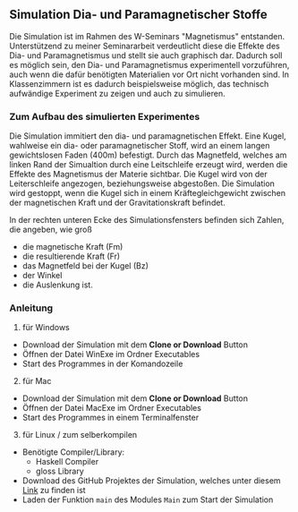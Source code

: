 ## Simulation Dia- und Paramagnetischer Stoffe

Die Simulation ist im Rahmen des W-Seminars "Magnetismus" entstanden. Unterstützend zu meiner Seminararbeit verdeutlicht diese die Effekte des Dia- und Paramagnetismus und stellt sie auch graphisch dar. Dadurch soll es möglich sein, den Dia- und Paramagnetismus experimentell vorzuführen, auch wenn die dafür benötigten Materialien vor Ort nicht vorhanden sind. In Klassenzimmern ist es dadurch beispielsweise möglich, das technisch aufwändige Experiment zu zeigen und auch zu simulieren.

### Zum Aufbau des simulierten Experimentes

Die Simulation immitiert den dia- und paramagnetischen Effekt. Eine Kugel, wahlweise ein dia- oder paramagnetischer Stoff, wird an einem langen gewichtslosen Faden (400m) befestigt. Durch das Magnetfeld, welches am linken Rand der Simualtion durch eine Leitschleife erzeugt wird, werden die Effekte des Magnetismus der Materie sichtbar. Die Kugel wird von der Leiterschleife angezogen, beziehungsweise abgestoßen. Die Simulation wird gestoppt, wenn die Kugel sich in einem Kräftegleichgewicht zwischen der magnetischen Kraft und der Gravitationskraft befindet.


In der rechten unteren Ecke des Simulationsfensters befinden sich Zahlen, die angeben, wie groß
  - die magnetische Kraft (Fm)
  - die resultierende Kraft (Fr)
  - das Magnetfeld bei der Kugel (Bz)
  - der Winkel
  - die Auslenkung
ist. 

### Anleitung


1. für Windows
  - Download der Simulation mit dem **Clone or Download** Button 
  - Öffnen der Datei WinExe im Ordner Executables
  - Start des Programmes in der Komandozeile
  
2. für Mac
  - Download der Simulation mit dem **Clone or Download** Button
  - Öffnen der Datei MacExe im Ordner Executables
  - Start des Programmes in einem Terminalfenster
  
3. für Linux / zum selberkompilen
  - Benötigte Compiler/Library:
    - Haskell Compiler
    - gloss Library 
  - Download des GitHub Projektes der Simulation, welches unter diesem [Link](https://github.com/mk2510/SimulationDownload) zu finden ist
  - Laden der Funktion `main` des Modules `Main` zum Start der Simulation
  
  
 


